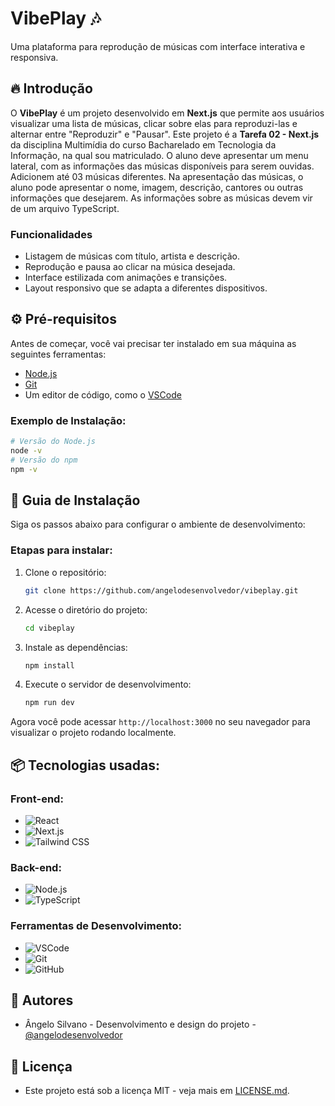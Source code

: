 # VibePlay 🎶
Uma plataforma para reprodução de músicas com interface interativa e responsiva.

## 🔥 Introdução
O **VibePlay** é um projeto desenvolvido em **Next.js** que permite aos usuários visualizar uma lista de músicas, clicar sobre elas para reproduzi-las e alternar entre "Reproduzir" e "Pausar". Este projeto é a **Tarefa 02 - Next.js** da disciplina Multimídia do curso Bacharelado em Tecnologia da Informação, na qual sou matriculado. O aluno deve apresentar um menu lateral, com as informações das músicas disponíveis para serem ouvidas. Adicionem até 03 músicas diferentes. Na apresentação das músicas, o aluno pode apresentar o nome, imagem, descrição, cantores ou outras informações que desejarem. As informações sobre as músicas devem vir de um arquivo TypeScript.

### Funcionalidades
- Listagem de músicas com título, artista e descrição.
- Reprodução e pausa ao clicar na música desejada.
- Interface estilizada com animações e transições.
- Layout responsivo que se adapta a diferentes dispositivos.

## ⚙️ Pré-requisitos
Antes de começar, você vai precisar ter instalado em sua máquina as seguintes ferramentas:
- [Node.js](https://nodejs.org/en/)
- [Git](https://git-scm.com/)
- Um editor de código, como o [VSCode](https://code.visualstudio.com/)

### Exemplo de Instalação:
```bash
# Versão do Node.js
node -v
# Versão do npm
npm -v
```

## 🔨 Guia de Instalação

Siga os passos abaixo para configurar o ambiente de desenvolvimento:

### Etapas para instalar:

1. Clone o repositório:
   ```bash
   git clone https://github.com/angelodesenvolvedor/vibeplay.git
   ```

2. Acesse o diretório do projeto:
   ```bash
   cd vibeplay
   ```

3. Instale as dependências:
   ```bash
   npm install
   ```

4. Execute o servidor de desenvolvimento:
   ```bash
   npm run dev
   ```

Agora você pode acessar `http://localhost:3000` no seu navegador para visualizar o projeto rodando localmente.

## 📦 Tecnologias usadas:

### Front-end:
- ![React](https://img.shields.io/badge/React-20232A?style=for-the-badge&logo=react&logoColor=61DAFB)
- ![Next.js](https://img.shields.io/badge/Next.js-000000?style=for-the-badge&logo=nextdotjs&logoColor=white)
- ![Tailwind CSS](https://img.shields.io/badge/Tailwind_CSS-38B2AC?style=for-the-badge&logo=tailwind-css&logoColor=white)

### Back-end:
- ![Node.js](https://img.shields.io/badge/Node.js-43853D?style=for-the-badge&logo=node-dot-js&logoColor=white)
- ![TypeScript](https://img.shields.io/badge/TypeScript-007ACC?style=for-the-badge&logo=typescript&logoColor=white)

### Ferramentas de Desenvolvimento:
- ![VSCode](https://img.shields.io/badge/VSCode-007ACC?style=for-the-badge&logo=visual-studio-code&logoColor=white)
- ![Git](https://img.shields.io/badge/Git-F05032?style=for-the-badge&logo=git&logoColor=white)
- ![GitHub](https://img.shields.io/badge/GitHub-181717?style=for-the-badge&logo=github&logoColor=white)

## 👷 Autores

- Ângelo Silvano - Desenvolvimento e design do projeto - [@angelodesenvolvedor](https://github.com/angelodesenvolvedor)

## 📄 Licença

- Este projeto está sob a licença MIT - veja mais em [LICENSE.md](https://github.com/angelodesenvolvedor/VibePlay/tree/master?tab=MIT-1-ov-file).
